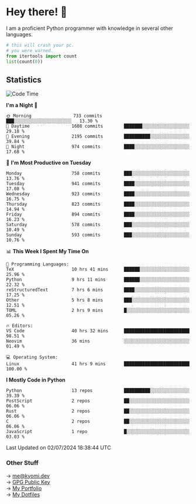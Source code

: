 # Hey there! 👋

I am a proficient Python programmer with knowledge in several other languages.

```py
# this will crash your pc.
# you were warned.
from itertools import count
list(count(0))
```

## Statistics
<!--START_SECTION:waka-->
![Code Time](http://img.shields.io/badge/Code%20Time-1%2C470%20hrs%2048%20mins-blue)

**I'm a Night 🦉** 

```text
🌞 Morning                733 commits         ███░░░░░░░░░░░░░░░░░░░░░░   13.30 % 
🌆 Daytime                1608 commits        ███████░░░░░░░░░░░░░░░░░░   29.18 % 
🌃 Evening                2195 commits        ██████████░░░░░░░░░░░░░░░   39.84 % 
🌙 Night                  974 commits         ████░░░░░░░░░░░░░░░░░░░░░   17.68 % 
```
📅 **I'm Most Productive on Tuesday** 

```text
Monday                   758 commits         ███░░░░░░░░░░░░░░░░░░░░░░   13.76 % 
Tuesday                  941 commits         ████░░░░░░░░░░░░░░░░░░░░░   17.08 % 
Wednesday                923 commits         ████░░░░░░░░░░░░░░░░░░░░░   16.75 % 
Thursday                 823 commits         ████░░░░░░░░░░░░░░░░░░░░░   14.94 % 
Friday                   894 commits         ████░░░░░░░░░░░░░░░░░░░░░   16.23 % 
Saturday                 578 commits         ███░░░░░░░░░░░░░░░░░░░░░░   10.49 % 
Sunday                   593 commits         ███░░░░░░░░░░░░░░░░░░░░░░   10.76 % 
```


📊 **This Week I Spent My Time On** 

```text
💬 Programming Languages: 
TeX                      10 hrs 41 mins      ██████░░░░░░░░░░░░░░░░░░░   25.96 % 
Python                   9 hrs 11 mins       ██████░░░░░░░░░░░░░░░░░░░   22.32 % 
reStructuredText         7 hrs 6 mins        ████░░░░░░░░░░░░░░░░░░░░░   17.25 % 
Other                    5 hrs 8 mins        ███░░░░░░░░░░░░░░░░░░░░░░   12.51 % 
TOML                     2 hrs 9 mins        █░░░░░░░░░░░░░░░░░░░░░░░░   05.26 % 

🔥 Editors: 
VS Code                  40 hrs 32 mins      █████████████████████████   98.51 % 
Neovim                   36 mins             ░░░░░░░░░░░░░░░░░░░░░░░░░   01.49 % 

💻 Operating System: 
Linux                    41 hrs 9 mins       █████████████████████████   100.00 % 
```

**I Mostly Code in Python** 

```text
Python                   13 repos            ██████████░░░░░░░░░░░░░░░   39.39 % 
PostScript               2 repos             ██░░░░░░░░░░░░░░░░░░░░░░░   06.06 % 
Rust                     2 repos             ██░░░░░░░░░░░░░░░░░░░░░░░   06.06 % 
C                        2 repos             ██░░░░░░░░░░░░░░░░░░░░░░░   06.06 % 
JavaScript               1 repo              █░░░░░░░░░░░░░░░░░░░░░░░░   03.03 % 
```




 Last Updated on 02/07/2024 18:38:44 UTC
<!--END_SECTION:waka-->

### Other Stuff

→ [me@kyomi.dev](mailto:me@kyomi.dev)\
→ [GPG Public Key](https://github.com/bitterteriyaki.gpg)\
→ [My Portfolio](https://kyomi.dev)\
→ [My Dotfiles](https://github.com/bitterteriyaki/dotfiles)
